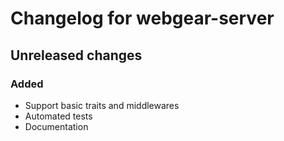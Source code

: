 # Changelog for webgear-server

## Unreleased changes

### Added

- Support basic traits and middlewares
- Automated tests
- Documentation
